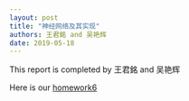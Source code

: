 ```yaml
---
layout: post
title: "神经网络及其实现"
authors: 王君銘 and 吴艳辉
date: 2019-05-18
---
```


This report is completed by 王君銘 and 吴艳辉

Here is our  [homework6]({{site.baseurl}}/assets/neural_network.pdf)
